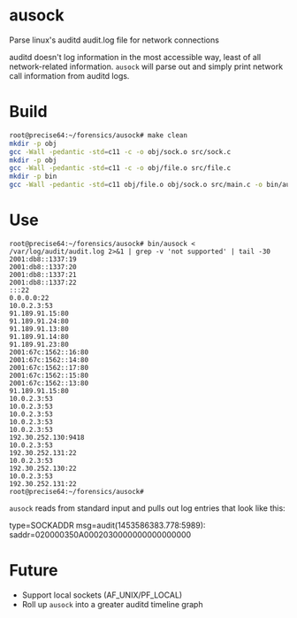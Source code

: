 # ausock
Parse linux's auditd audit.log file for network connections

auditd doesn't log information in the most accessible way, least of all network-related information. `ausock` will parse out and simply print network call information from auditd logs.

# Build
```bash
root@precise64:~/forensics/ausock# make clean
mkdir -p obj
gcc -Wall -pedantic -std=c11 -c -o obj/sock.o src/sock.c
mkdir -p obj
gcc -Wall -pedantic -std=c11 -c -o obj/file.o src/file.c
mkdir -p bin
gcc -Wall -pedantic -std=c11 obj/file.o obj/sock.o src/main.c -o bin/ausock
```

# Use
```
root@precise64:~/forensics/ausock# bin/ausock < /var/log/audit/audit.log 2>&1 | grep -v 'not supported' | tail -30
2001:db8::1337:19
2001:db8::1337:20
2001:db8::1337:21
2001:db8::1337:22
:::22
0.0.0.0:22
10.0.2.3:53
91.189.91.15:80
91.189.91.24:80
91.189.91.13:80
91.189.91.14:80
91.189.91.23:80
2001:67c:1562::16:80
2001:67c:1562::14:80
2001:67c:1562::17:80
2001:67c:1562::15:80
2001:67c:1562::13:80
91.189.91.15:80
10.0.2.3:53
10.0.2.3:53
10.0.2.3:53
10.0.2.3:53
10.0.2.3:53
192.30.252.130:9418
10.0.2.3:53
192.30.252.131:22
10.0.2.3:53
192.30.252.130:22
10.0.2.3:53
192.30.252.131:22
root@precise64:~/forensics/ausock#
```

`ausock` reads from standard input and pulls out log entries that look like this:

 type=SOCKADDR msg=audit(1453586383.778:5989): saddr=020000350A0002030000000000000000
 
# Future
* Support local sockets (AF_UNIX/PF_LOCAL)
* Roll up `ausock` into a greater auditd timeline graph
